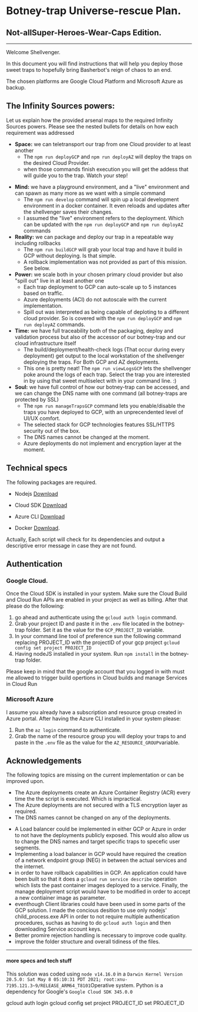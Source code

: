 # Botney-trap Universe-rescue Plan.

## Not-allSuper-Heroes-Wear-Caps Edition.

---

Welcome Shellvenger.

In this document you will find instructions that will help you deploy those sweet traps to hopefully bring Basherbot's reign of chaos to an end.

The chosen platforms are Google Cloud Platform and Microsoft Azure as backup.

## The Infinity Sources powers:

Let us explain how the provided arsenal maps to the required Infinity Sources powers. Please see the nested bullets for details on how each requirement was addressed

- **Space:** we can teletransport our trap from one Cloud provider to at least another
  - The `npm run deployGCP` and `npm run deployAZ` will deploy the traps on the desired Cloud Provider.
  * when those commands finish execution you will get the addess that will guide you to the trap. Watch your step!

* **Mind:** we have a playground environment, and a "live" environment and can spawn as many more as we want with a
  simple command
  - The `npm run develop` command will spin up a local development environment in a docker container. It even reloads and updates after the shellvenger saves their changes.
  - I assumed the "live" environment refers to the deployment. Which can be updated with the `npm run deployGCP` and `npm run deployAZ` commands
* **Reality:** we can package and deploy our trap in a repeatable way including rollbacks
  - The `npm run buildGCP` will grab your local trap and have it build in GCP without deploying. Is that simple.
  - A rollback implementation was not provided as part of this mission. See below.
* **Power:** we scale both in your chosen primary cloud provider but also "spill out" live in at least another one
  - Each trap deployment to GCP can auto-scale up to 5 instances based on traffic.
  - Azure deployments (ACI) do not autoscale with the current implementation.
  - Spill out was interpreted as being capable of deploting to a different cloud provider. So is covered with the `npm run deployGCP` and `npm run deployAZ` commands.
* **Time:** we have full traceability both of the packaging, deploy and validation process but also of the accessor of
  our botney-trap and our cloud infrastructure itself
  - The build/deployment/health-check logs (That occur during every deployment) get output to the local workstation of the shellvenger deploying the traps. For Both GCP and AZ deployments.
  - This one is pretty neat! The `npm run viewLogsGCP` lets the shellvenger poke around the logs of each trap. Select the trap you are interested in by using that sweet multiselect with in your command line. :)
* **Soul:** we have full control of how our botney-trap can be accessed, and we can change the DNS name with one command
  (all botney-traps are protected by SSL)
  - The `npm run manageTrapsGCP` command lets you enable/disable the traps you have deployed to GCP, with an unprecendented level of UI/UX comfort.
  - The selected stack for GCP technologies features SSL/HTTPS security out of the box.
  - The DNS names cannot be changed at the moment.
  - Azure deployments do not implement and encryption layer at the moment.

## Technical specs

The following packages are required.

- Nodejs [Download](https://nodejs.org/en/download/ 'NodeJS download page')
- Cloud SDK [Download](https://cloud.google.com/sdk 'Cloud SDK download page')

- Azure CLI [Download](hhttps://docs.microsoft.com/en-us/cli/azure/install-azure-cli 'Azure CLI download page')
- Docker [Download](https://www.docker.com/products/docker-desktop 'Docker homepage').

Actually, Each script will check for its dependencies and output a descriptive error message in case they are not found.

## Authentication

### Google Cloud.

Once the Cloud SDK is installed in your system. Make sure the Cloud Build and Cloud Run APIs are enabled in your project as well as billing. After that please do the following:

1.  go ahead and authenticate using the `gcloud auth login` command.
2.  Grab your project ID and paste it in the `.env` file located in the botney-trap folder. Set it as the value for the `GCP_PROJECT_ID` variable.
3.  In your command line tool of preference sun the following command replacing PROJECT_ID with the projectID of your gcp project `gcloud config set project PROJECT_ID`
4.  Having nodeJS installed in your system. Run `npm install` in the botney-trap folder.

Please keep in mind that the google account that you logged in with must me allowed to trigger build opertions in Cloud builds and manage Services in Cloud Run

### Microsoft Azure

I assume you already have a subscription and resource group created in Azure portal. After having the Azure CLI installed in your system please:

1. Run the `az login` command to authenticate.
2. Grab the name of the resource group you will deploy your traps to and paste in the `.env` file as the value for the `AZ_RESOURCE_GROUP`variable.

## Acknowledgements

The following topics are missing on the current implementation or can be improved upon.

- The Azure deployments create an Azure Container Registry (ACR) every time the the script is executed. Which is impractical.
- The Azure deployments are not secured with a TLS encryption layer as required.
- The DNS names cannot be changed on any of the deployments.

* A Load balancer could be implemented in either GCP or Azure in order to not have the deployments publicly exposed. This would also allow us to change the DNS names and target specific traps to specefic user segments.
* Implementing a load balancer in GCP would have required the creation of a network endpoint group (NEG) in between the actual services and the internet.
* in order to have rollback capabilities in GCP. An application could have been built so that it does a `gcloud run service describe` operation which lists the past container images deployed to a service. Finally, the manage deployment script would have to be modified in order to accept a new contiainer image as parameter.
* eventhough Client libraries could have been used in some parts of the GCP solution. I made the concious desition to use only nodejs' child_process.exe API in order to not require multiple authentication procedures, suchas as having to do `gcloud auth login` and then downloading Service account keys.
* Better promire rejection handling is necessary to improve code quality.
* improve the folder structure and overall tidiness of the files.

---

#### **more specs and tech stuff**

This solution was coded using `node v14.16.0` in a `Darwin Kernel Version 20.5.0: Sat May 8 05:10:31 PDT 2021; root:xnu-7195.121.3~9/RELEASE_ARM64_T8101`Operative system.
Python is a dependency for Google's `Google Cloud SDK 345.0.0`

gcloud auth login
gcloud config set project PROJECT_ID
set PROJECT_ID
